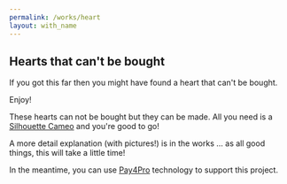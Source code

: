 ```yaml
---
permalink: /works/heart
layout: with_name
---
```


## Hearts that can't be bought

If you got this far then you might have found a heart that can't be bought.

Enjoy!

These hearts can not be bought but they can be made. All you need is a [Silhouette Cameo](https://www.silhouetteamerica.com/featured-product/cameo) and you're good to go!

A more detail explanation (with pictures!) is in the works ... as all good things, this will take a little time!

In the meantime, you can use [Pay4Pro](/pay4pro) technology to support this project.
